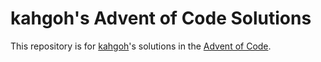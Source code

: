# kahgoh's Advent of Code Solutions

This repository is for [kahgoh](https://github.com/kahgoh)'s solutions in the [Advent of Code](https://adventofcode.com/).
